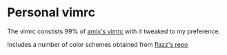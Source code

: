 # Personal vimrc
The vimrc constists 99% of [amix's vimrc](https://github.com/amix/vimrc) with it tweaked to my preference.

Includes a number of color schemes obtained from [flazz's repo](https://github.com/flazz/vim-colorschemes)
